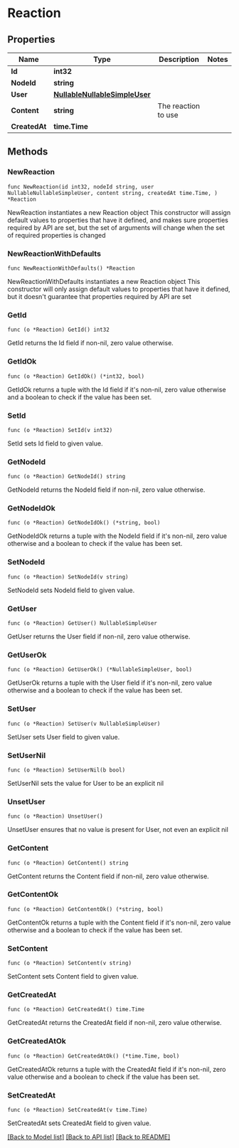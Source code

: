 # Reaction

## Properties

Name | Type | Description | Notes
------------ | ------------- | ------------- | -------------
**Id** | **int32** |  | 
**NodeId** | **string** |  | 
**User** | [**NullableNullableSimpleUser**](NullableSimpleUser.md) |  | 
**Content** | **string** | The reaction to use | 
**CreatedAt** | **time.Time** |  | 

## Methods

### NewReaction

`func NewReaction(id int32, nodeId string, user NullableNullableSimpleUser, content string, createdAt time.Time, ) *Reaction`

NewReaction instantiates a new Reaction object
This constructor will assign default values to properties that have it defined,
and makes sure properties required by API are set, but the set of arguments
will change when the set of required properties is changed

### NewReactionWithDefaults

`func NewReactionWithDefaults() *Reaction`

NewReactionWithDefaults instantiates a new Reaction object
This constructor will only assign default values to properties that have it defined,
but it doesn't guarantee that properties required by API are set

### GetId

`func (o *Reaction) GetId() int32`

GetId returns the Id field if non-nil, zero value otherwise.

### GetIdOk

`func (o *Reaction) GetIdOk() (*int32, bool)`

GetIdOk returns a tuple with the Id field if it's non-nil, zero value otherwise
and a boolean to check if the value has been set.

### SetId

`func (o *Reaction) SetId(v int32)`

SetId sets Id field to given value.


### GetNodeId

`func (o *Reaction) GetNodeId() string`

GetNodeId returns the NodeId field if non-nil, zero value otherwise.

### GetNodeIdOk

`func (o *Reaction) GetNodeIdOk() (*string, bool)`

GetNodeIdOk returns a tuple with the NodeId field if it's non-nil, zero value otherwise
and a boolean to check if the value has been set.

### SetNodeId

`func (o *Reaction) SetNodeId(v string)`

SetNodeId sets NodeId field to given value.


### GetUser

`func (o *Reaction) GetUser() NullableSimpleUser`

GetUser returns the User field if non-nil, zero value otherwise.

### GetUserOk

`func (o *Reaction) GetUserOk() (*NullableSimpleUser, bool)`

GetUserOk returns a tuple with the User field if it's non-nil, zero value otherwise
and a boolean to check if the value has been set.

### SetUser

`func (o *Reaction) SetUser(v NullableSimpleUser)`

SetUser sets User field to given value.


### SetUserNil

`func (o *Reaction) SetUserNil(b bool)`

 SetUserNil sets the value for User to be an explicit nil

### UnsetUser
`func (o *Reaction) UnsetUser()`

UnsetUser ensures that no value is present for User, not even an explicit nil
### GetContent

`func (o *Reaction) GetContent() string`

GetContent returns the Content field if non-nil, zero value otherwise.

### GetContentOk

`func (o *Reaction) GetContentOk() (*string, bool)`

GetContentOk returns a tuple with the Content field if it's non-nil, zero value otherwise
and a boolean to check if the value has been set.

### SetContent

`func (o *Reaction) SetContent(v string)`

SetContent sets Content field to given value.


### GetCreatedAt

`func (o *Reaction) GetCreatedAt() time.Time`

GetCreatedAt returns the CreatedAt field if non-nil, zero value otherwise.

### GetCreatedAtOk

`func (o *Reaction) GetCreatedAtOk() (*time.Time, bool)`

GetCreatedAtOk returns a tuple with the CreatedAt field if it's non-nil, zero value otherwise
and a boolean to check if the value has been set.

### SetCreatedAt

`func (o *Reaction) SetCreatedAt(v time.Time)`

SetCreatedAt sets CreatedAt field to given value.



[[Back to Model list]](../README.md#documentation-for-models) [[Back to API list]](../README.md#documentation-for-api-endpoints) [[Back to README]](../README.md)


